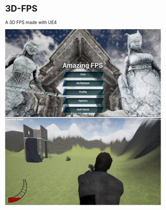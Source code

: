 # 3D-FPS
A 3D FPS made with UE4

![Main menu](https://github.com/MartinRemi/3D-FPS/blob/master/Images/MainMenu.jpg?raw=true)
![FPS preview](https://github.com/MartinRemi/3D-FPS/blob/master/Images/FPS.jpg?raw=true)
